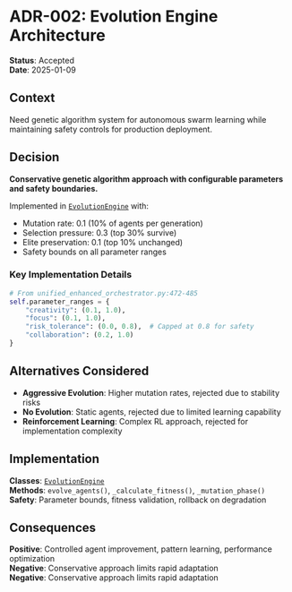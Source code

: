 # ADR-002: Evolution Engine Architecture

**Status**: Accepted  
**Date**: 2025-01-09  

## Context

Need genetic algorithm system for autonomous swarm learning while maintaining safety controls for production deployment.

## Decision

**Conservative genetic algorithm approach with configurable parameters and safety boundaries.**

Implemented in [`EvolutionEngine`](../../../app/swarms/unified_enhanced_orchestrator.py:461) with:
- Mutation rate: 0.1 (10% of agents per generation)
- Selection pressure: 0.3 (top 30% survive)
- Elite preservation: 0.1 (top 10% unchanged)
- Safety bounds on all parameter ranges

### Key Implementation Details
```python
# From unified_enhanced_orchestrator.py:472-485
self.parameter_ranges = {
    "creativity": (0.1, 1.0),
    "focus": (0.1, 1.0), 
    "risk_tolerance": (0.0, 0.8),  # Capped at 0.8 for safety
    "collaboration": (0.2, 1.0)
}
```

## Alternatives Considered

- **Aggressive Evolution**: Higher mutation rates, rejected due to stability risks
- **No Evolution**: Static agents, rejected due to limited learning capability
- **Reinforcement Learning**: Complex RL approach, rejected for implementation complexity

## Implementation

**Classes**: [`EvolutionEngine`](../../../app/swarms/unified_enhanced_orchestrator.py:461)  
**Methods**: `evolve_agents()`, `_calculate_fitness()`, `_mutation_phase()`  
**Safety**: Parameter bounds, fitness validation, rollback on degradation

## Consequences

**Positive**: Controlled agent improvement, pattern learning, performance optimization  
**Negative**: Conservative approach limits rapid adaptation  
**Negative**: Conservative approach limits rapid adaptation  
